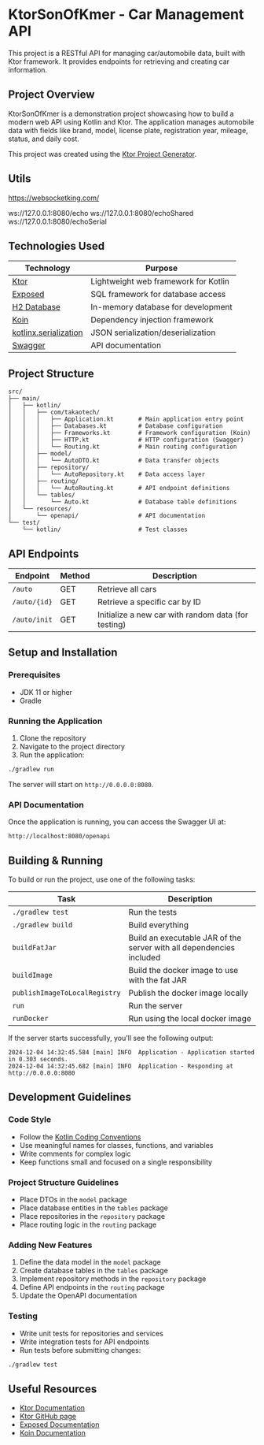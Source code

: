 # KtorSonOfKmer - Car Management API

This project is a RESTful API for managing car/automobile data, built with Ktor framework. It provides endpoints for retrieving and creating car information.

## Project Overview

KtorSonOfKmer is a demonstration project showcasing how to build a modern web API using Kotlin and Ktor. The application manages automobile data with fields like brand, model, license plate, registration year, mileage, status, and daily cost.

This project was created using the [Ktor Project Generator](https://start.ktor.io).

## Utils

https://websocketking.com/

ws://127.0.0.1:8080/echo
ws://127.0.0.1:8080/echoShared
ws://127.0.0.1:8080/echoSerial

## Technologies Used

| Technology | Purpose |
|------------|---------|
| [Ktor](https://ktor.io/) | Lightweight web framework for Kotlin |
| [Exposed](https://github.com/JetBrains/Exposed) | SQL framework for database access |
| [H2 Database](https://www.h2database.com/) | In-memory database for development |
| [Koin](https://insert-koin.io/) | Dependency injection framework |
| [kotlinx.serialization](https://github.com/Kotlin/kotlinx.serialization) | JSON serialization/deserialization |
| [Swagger](https://swagger.io/) | API documentation |

## Project Structure

```
src/
├── main/
│   ├── kotlin/
│   │   ├── com/takaotech/
│   │   │   ├── Application.kt       # Main application entry point
│   │   │   ├── Databases.kt         # Database configuration
│   │   │   ├── Frameworks.kt        # Framework configuration (Koin)
│   │   │   ├── HTTP.kt              # HTTP configuration (Swagger)
│   │   │   └── Routing.kt           # Main routing configuration
│   │   ├── model/
│   │   │   └── AutoDTO.kt           # Data transfer objects
│   │   ├── repository/
│   │   │   └── AutoRepository.kt    # Data access layer
│   │   ├── routing/
│   │   │   └── AutoRouting.kt       # API endpoint definitions
│   │   └── tables/
│   │       └── Auto.kt              # Database table definitions
│   └── resources/
│       └── openapi/                 # API documentation
└── test/
    └── kotlin/                      # Test classes
```

## API Endpoints

| Endpoint | Method | Description |
|----------|--------|-------------|
| `/auto` | GET | Retrieve all cars |
| `/auto/{id}` | GET | Retrieve a specific car by ID |
| `/auto/init` | GET | Initialize a new car with random data (for testing) |

## Setup and Installation

### Prerequisites

- JDK 11 or higher
- Gradle

### Running the Application

1. Clone the repository
2. Navigate to the project directory
3. Run the application:

```bash
./gradlew run
```

The server will start on `http://0.0.0.0:8080`.

### API Documentation

Once the application is running, you can access the Swagger UI at:

```
http://localhost:8080/openapi
```

## Building & Running

To build or run the project, use one of the following tasks:

| Task                          | Description                                                          |
|-------------------------------|----------------------------------------------------------------------|
| `./gradlew test`              | Run the tests                                                        |
| `./gradlew build`             | Build everything                                                     |
| `buildFatJar`                 | Build an executable JAR of the server with all dependencies included |
| `buildImage`                  | Build the docker image to use with the fat JAR                       |
| `publishImageToLocalRegistry` | Publish the docker image locally                                     |
| `run`                         | Run the server                                                       |
| `runDocker`                   | Run using the local docker image                                     |

If the server starts successfully, you'll see the following output:

```
2024-12-04 14:32:45.584 [main] INFO  Application - Application started in 0.303 seconds.
2024-12-04 14:32:45.682 [main] INFO  Application - Responding at http://0.0.0.0:8080
```

## Development Guidelines

### Code Style

- Follow the [Kotlin Coding Conventions](https://kotlinlang.org/docs/coding-conventions.html)
- Use meaningful names for classes, functions, and variables
- Write comments for complex logic
- Keep functions small and focused on a single responsibility

### Project Structure Guidelines

- Place DTOs in the `model` package
- Place database entities in the `tables` package
- Place repositories in the `repository` package
- Place routing logic in the `routing` package

### Adding New Features

1. Define the data model in the `model` package
2. Create database tables in the `tables` package
3. Implement repository methods in the `repository` package
4. Define API endpoints in the `routing` package
5. Update the OpenAPI documentation

### Testing

- Write unit tests for repositories and services
- Write integration tests for API endpoints
- Run tests before submitting changes:

```bash
./gradlew test
```

## Useful Resources

- [Ktor Documentation](https://ktor.io/docs/home.html)
- [Ktor GitHub page](https://github.com/ktorio/ktor)
- [Exposed Documentation](https://github.com/JetBrains/Exposed/wiki)
- [Koin Documentation](https://insert-koin.io/docs/quickstart/kotlin)
